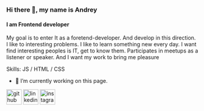 ### Hi there 👋, my name is Andrey
#### I am Frontend developer
My goal is to enter It as a foretend-developer. And develop in this direction. I like to interesting problems. I like to learn something new every day. I want find interesting peoples is IT, get to know them. Participates in meetups as a listener or speaker. And I want my work to bring me pleasure

Skills: JS / HTML / CSS

- 🔭 I’m currently working on this page. 


[<img src='https://cdn.jsdelivr.net/npm/simple-icons@3.0.1/icons/github.svg' alt='github' height='40'>](https://github.com/https://github.com/bANSHEE-dev)  [<img src='https://cdn.jsdelivr.net/npm/simple-icons@3.0.1/icons/linkedin.svg' alt='linkedin' height='40'>](https://www.linkedin.com/in/https://www.linkedin.com/in/andrey-sankovich-2425a621a//)  [<img src='https://cdn.jsdelivr.net/npm/simple-icons@3.0.1/icons/instagram.svg' alt='instagram' height='40'>](https://www.instagram.com/https://www.instagram.com/banshee__dev//)  

